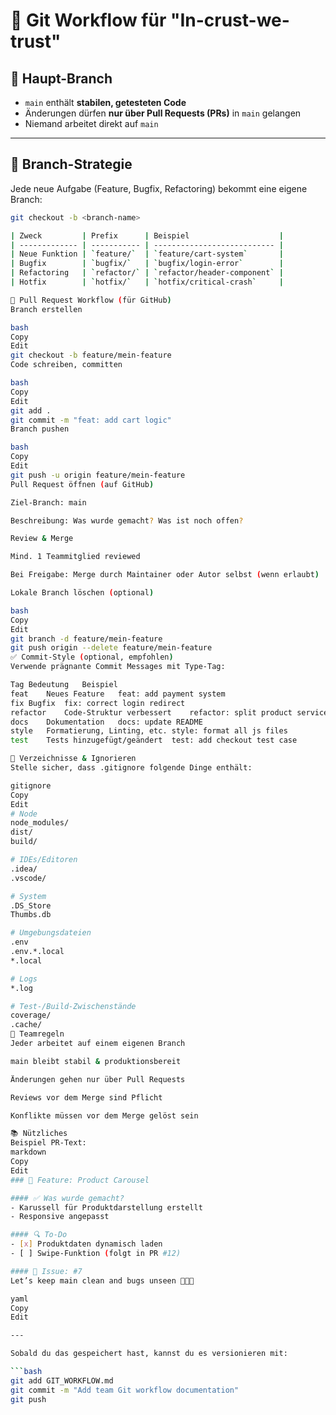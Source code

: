 # 🧪 Git Workflow für "In-crust-we-trust"

## 🧭 Haupt-Branch

- `main` enthält **stabilen, getesteten Code**
- Änderungen dürfen **nur über Pull Requests (PRs)** in `main` gelangen
- Niemand arbeitet direkt auf `main`

---

## 🌱 Branch-Strategie

Jede neue Aufgabe (Feature, Bugfix, Refactoring) bekommt eine eigene Branch:

```bash
git checkout -b <branch-name>

| Zweck         | Prefix      | Beispiel                    |
| ------------- | ----------- | --------------------------- |
| Neue Funktion | `feature/`  | `feature/cart-system`       |
| Bugfix        | `bugfix/`   | `bugfix/login-error`        |
| Refactoring   | `refactor/` | `refactor/header-component` |
| Hotfix        | `hotfix/`   | `hotfix/critical-crash`     |

🔁 Pull Request Workflow (für GitHub)
Branch erstellen

bash
Copy
Edit
git checkout -b feature/mein-feature
Code schreiben, committen

bash
Copy
Edit
git add .
git commit -m "feat: add cart logic"
Branch pushen

bash
Copy
Edit
git push -u origin feature/mein-feature
Pull Request öffnen (auf GitHub)

Ziel-Branch: main

Beschreibung: Was wurde gemacht? Was ist noch offen?

Review & Merge

Mind. 1 Teammitglied reviewed

Bei Freigabe: Merge durch Maintainer oder Autor selbst (wenn erlaubt)

Lokale Branch löschen (optional)

bash
Copy
Edit
git branch -d feature/mein-feature
git push origin --delete feature/mein-feature
✅ Commit-Style (optional, empfohlen)
Verwende prägnante Commit Messages mit Type-Tag:

Tag	Bedeutung	Beispiel
feat	Neues Feature	feat: add payment system
fix	Bugfix	fix: correct login redirect
refactor	Code-Struktur verbessert	refactor: split product service
docs	Dokumentation	docs: update README
style	Formatierung, Linting, etc.	style: format all js files
test	Tests hinzugefügt/geändert	test: add checkout test case

📁 Verzeichnisse & Ignorieren
Stelle sicher, dass .gitignore folgende Dinge enthält:

gitignore
Copy
Edit
# Node
node_modules/
dist/
build/

# IDEs/Editoren
.idea/
.vscode/

# System
.DS_Store
Thumbs.db

# Umgebungsdateien
.env
.env.*.local
*.local

# Logs
*.log

# Test-/Build-Zwischenstände
coverage/
.cache/
👥 Teamregeln
Jeder arbeitet auf einem eigenen Branch

main bleibt stabil & produktionsbereit

Änderungen gehen nur über Pull Requests

Reviews vor dem Merge sind Pflicht

Konflikte müssen vor dem Merge gelöst sein

📚 Nützliches
Beispiel PR-Text:
markdown
Copy
Edit
### 🧩 Feature: Product Carousel

#### ✅ Was wurde gemacht?
- Karussell für Produktdarstellung erstellt
- Responsive angepasst

#### 🔍 To-Do
- [x] Produktdaten dynamisch laden
- [ ] Swipe-Funktion (folgt in PR #12)

#### 📌 Issue: #7
Let’s keep main clean and bugs unseen 🧹🐛🚫

yaml
Copy
Edit

---

Sobald du das gespeichert hast, kannst du es versionieren mit:

```bash
git add GIT_WORKFLOW.md
git commit -m "Add team Git workflow documentation"
git push
